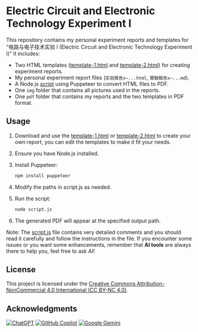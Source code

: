 # Electric Circuit and Electronic Technology Experiment Ⅰ

This repository contains my personal experiment reports and templates for “电路与电子技术实验 Ⅰ (Electric Circuit and Electronic Technology Experiment Ⅰ)” It includes:

- Two HTML templates ([template-1.html](./template-1.html) and [template-2.html](./template-2.html)) for creating experiment reports.
- My personal experiment report files (`实验报告x—...html`, `實驗報告x—...md`).
- A Node.js [script](./script.js) using Puppeteer to convert HTML files to PDF.
- One `img` folder that contains all pictures used in the reports.
- One `pdf` folder that contains my reports and the two templates in PDF format.

## Usage

1. Download and use the [template-1.html](./template-1.html) or [template-2.html](./template-2.html) to create your own report, you can edit the templates to make it fit your needs.
2. Ensure you have Node.js installed.  
3. Install Puppeteer:  

   ```bash
   npm install puppeteer
   ```

4. Modify the paths in script.js as needed.
5. Run the script:

   ```bash
   node script.js
   ```

6. The generated PDF will appear at the specified output path.

Note: The [script.js](./script.js) file contains very detailed comments and you should read it carefully and follow the instructions in the file. If you encounter some issues or you want some enhancements, remember that **AI tools** are always there to help you, feel free to ask AI!

## License

This project is licensed under the [Creative Commons Attribution-NonCommercial 4.0 International (CC BY-NC 4.0)](https://creativecommons.org/licenses/by-nc/4.0/).

## Acknowledgments

[![ChatGPT](https://img.shields.io/badge/ChatGPT-00A67E?style=for-the-badge&logo=openai&logoColor=white)](https://chatgpt.com/)
[![GitHub Copilot](https://img.shields.io/badge/GitHub_Copilot-000000?style=for-the-badge&logo=github&logoColor=white)](https://github.com/copilot)
[![Google Gemini](https://img.shields.io/badge/Google_Gemini-4285F4?style=for-the-badge&logo=google&logoColor=white)](https://gemini.google.com/app)
